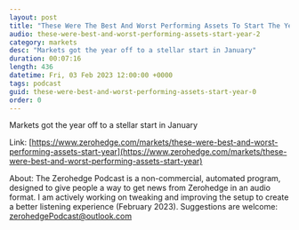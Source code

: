 ```yaml
---
layout: post
title: "These Were The Best And Worst Performing Assets To Start The Year"
audio: these-were-best-and-worst-performing-assets-start-year-2
category: markets
desc: "Markets got the year off to a stellar start in January"
duration: 00:07:16
length: 436
datetime: Fri, 03 Feb 2023 12:00:00 +0000
tags: podcast
guid: these-were-best-and-worst-performing-assets-start-year-0
order: 0
---
```

Markets got the year off to a stellar start in January

Link: [https://www.zerohedge.com/markets/these-were-best-and-worst-performing-assets-start-year](https://www.zerohedge.com/markets/these-were-best-and-worst-performing-assets-start-year)

About: The Zerohedge Podcast is a non-commercial, automated program, designed to give people a way to get news from Zerohedge in an audio format.  I am actively working on tweaking and improving the setup to create a better listening experience (February 2023).  Suggestions are welcome: [zerohedgePodcast@outlook.com](mailto:zerohedgePodcast@outlook.com)